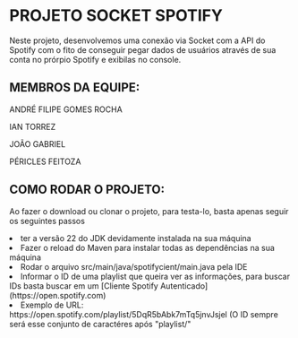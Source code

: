 <h1> PROJETO SOCKET SPOTIFY</h1>
<body>
Neste projeto, desenvolvemos uma conexão via Socket com a API do Spotify com o fito de conseguir pegar dados de usuários através de sua conta 
no prórpio Spotify e exibilas no console. 
</body>
<h2> MEMBROS DA EQUIPE: </h2>
<p>ANDRÉ FILIPE GOMES ROCHA</p>
<p>IAN TORREZ</p> 
<p> JOÃO GABRIEL </p>
<p> PÉRICLES FEITOZA </p>

<h2>COMO RODAR O PROJETO:</h2>
<p>
  <lu>
    Ao fazer o download ou clonar o projeto, para testa-lo, basta apenas seguir os seguintes passos
    <li>ter a versão 22 do JDK devidamente instalada na sua máquina</li>
    <li>Fazer o reload do Maven para instalar todas as dependências na sua máquina</li>
    <li>Rodar o arquivo src/main/java/spotifycient/main.java pela IDE</li>
    <li>Informar o ID de uma playlist que queira ver as informações, para buscar IDs basta buscar em um [Cliente Spotify Autenticado](https://open.spotify.com)</li>
    <li>Exemplo de URL: https://open.spotify.com/playlist/5DqR5bAbk7mTq5jnvJsjel (O ID sempre será esse conjunto de caractéres após "playlist/"</li>
  </lu>
</p>
